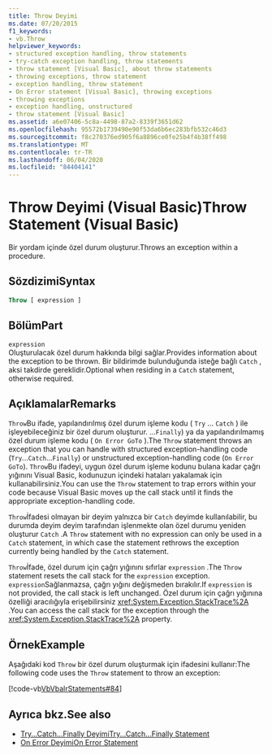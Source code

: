 ```yaml
---
title: Throw Deyimi
ms.date: 07/20/2015
f1_keywords:
- vb.Throw
helpviewer_keywords:
- structured exception handling, throw statements
- try-catch exception handling, throw statements
- throw statement [Visual Basic], about throw statements
- throwing exceptions, throw statement
- exception handling, throw statement
- On Error statement [Visual Basic], throwing exceptions
- throwing exceptions
- exception handling, unstructured
- throw statement [Visual Basic]
ms.assetid: a6e07406-5c8a-4498-87a2-8339f3651d62
ms.openlocfilehash: 95572b1739490e90f53da6b6ec283bfb532c46d3
ms.sourcegitcommit: f8c270376ed905f6a8896ce0fe25b4f4b38ff498
ms.translationtype: MT
ms.contentlocale: tr-TR
ms.lasthandoff: 06/04/2020
ms.locfileid: "84404141"
---
```

# <a name="throw-statement-visual-basic"></a><span data-ttu-id="06ad7-102">Throw Deyimi (Visual Basic)</span><span class="sxs-lookup"><span data-stu-id="06ad7-102">Throw Statement (Visual Basic)</span></span>

<span data-ttu-id="06ad7-103">Bir yordam içinde özel durum oluşturur.</span><span class="sxs-lookup"><span data-stu-id="06ad7-103">Throws an exception within a procedure.</span></span>

## <a name="syntax"></a><span data-ttu-id="06ad7-104">Sözdizimi</span><span class="sxs-lookup"><span data-stu-id="06ad7-104">Syntax</span></span>

```vb
Throw [ expression ]
```

## <a name="part"></a><span data-ttu-id="06ad7-105">Bölüm</span><span class="sxs-lookup"><span data-stu-id="06ad7-105">Part</span></span>

`expression`\
<span data-ttu-id="06ad7-106">Oluşturulacak özel durum hakkında bilgi sağlar.</span><span class="sxs-lookup"><span data-stu-id="06ad7-106">Provides information about the exception to be thrown.</span></span> <span data-ttu-id="06ad7-107">Bir bildirimde bulunduğunda isteğe bağlı `Catch` , aksi takdirde gereklidir.</span><span class="sxs-lookup"><span data-stu-id="06ad7-107">Optional when residing in a `Catch` statement, otherwise required.</span></span>

## <a name="remarks"></a><span data-ttu-id="06ad7-108">Açıklamalar</span><span class="sxs-lookup"><span data-stu-id="06ad7-108">Remarks</span></span>

<span data-ttu-id="06ad7-109">`Throw`Bu ifade, yapılandırılmış özel durum işleme kodu ( `Try` ... `Catch` ) ile işleyebileceğiniz bir özel durum oluşturur. ...`Finally`) ya da yapılandırılmamış özel durum işleme kodu ( `On Error GoTo` ).</span><span class="sxs-lookup"><span data-stu-id="06ad7-109">The `Throw` statement throws an exception that you can handle with structured exception-handling code (`Try`...`Catch`...`Finally`) or unstructured exception-handling code (`On Error GoTo`).</span></span> <span data-ttu-id="06ad7-110">`Throw`Bu ifadeyi, uygun özel durum işleme kodunu bulana kadar çağrı yığınını Visual Basic, kodunuzun içindeki hataları yakalamak için kullanabilirsiniz.</span><span class="sxs-lookup"><span data-stu-id="06ad7-110">You can use the `Throw` statement to trap errors within your code because Visual Basic moves up the call stack until it finds the appropriate exception-handling code.</span></span>

<span data-ttu-id="06ad7-111">`Throw`İfadesi olmayan bir deyim yalnızca bir `Catch` deyimde kullanılabilir, bu durumda deyim deyim tarafından işlenmekte olan özel durumu yeniden oluşturur `Catch` .</span><span class="sxs-lookup"><span data-stu-id="06ad7-111">A `Throw` statement with no expression can only be used in a `Catch` statement, in which case the statement rethrows the exception currently being handled by the `Catch` statement.</span></span>

<span data-ttu-id="06ad7-112">`Throw`İfade, özel durum için çağrı yığınını sıfırlar `expression` .</span><span class="sxs-lookup"><span data-stu-id="06ad7-112">The `Throw` statement resets the call stack for the `expression` exception.</span></span> <span data-ttu-id="06ad7-113">`expression`Sağlanmazsa, çağrı yığını değişmeden bırakılır.</span><span class="sxs-lookup"><span data-stu-id="06ad7-113">If `expression` is not provided, the call stack is left unchanged.</span></span> <span data-ttu-id="06ad7-114">Özel durum için çağrı yığınına özelliği aracılığıyla erişebilirsiniz <xref:System.Exception.StackTrace%2A> .</span><span class="sxs-lookup"><span data-stu-id="06ad7-114">You can access the call stack for the exception through the <xref:System.Exception.StackTrace%2A> property.</span></span>

## <a name="example"></a><span data-ttu-id="06ad7-115">Örnek</span><span class="sxs-lookup"><span data-stu-id="06ad7-115">Example</span></span>

<span data-ttu-id="06ad7-116">Aşağıdaki kod `Throw` bir özel durum oluşturmak için ifadesini kullanır:</span><span class="sxs-lookup"><span data-stu-id="06ad7-116">The following code uses the `Throw` statement to throw an exception:</span></span>

[!code-vb[VbVbalrStatements#84](~/samples/snippets/visualbasic/VS_Snippets_VBCSharp/VbVbalrStatements/VB/Class1.vb#84)]

## <a name="see-also"></a><span data-ttu-id="06ad7-117">Ayrıca bkz.</span><span class="sxs-lookup"><span data-stu-id="06ad7-117">See also</span></span>

- [<span data-ttu-id="06ad7-118">Try...Catch...Finally Deyimi</span><span class="sxs-lookup"><span data-stu-id="06ad7-118">Try...Catch...Finally Statement</span></span>](try-catch-finally-statement.md)
- [<span data-ttu-id="06ad7-119">On Error Deyimi</span><span class="sxs-lookup"><span data-stu-id="06ad7-119">On Error Statement</span></span>](on-error-statement.md)
